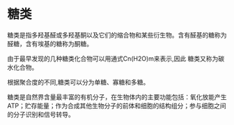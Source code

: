 # 糖类

糖类是指多羟基醛或多羟基酮以及它们的缩合物和某些衍生物。含有醛基的糖称为醛糖，含有埃基的糖称为酮糖。

由于最早发现的几种糖类化合物可以用通式Cn(H2O)m来表示,因此 糖类又称为碳水化合物。

根据聚合度的不同,糖类可以分为单糖、寡糖和多糖。

 糖类是自然界含量最丰富的有机分子，在生物体内的主要功能包括：氧化放能产生ATP；贮存能量；作为合成其他生物分子的前体和细胞的结构组分；参与细胞之间的分子识别和信号转导。